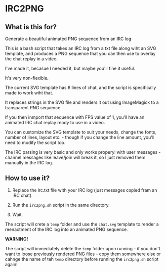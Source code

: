 # IRC2PNG

## What is this for?

Generate a beautiful animated PNG sequence from an IRC log

This is a bash script that takes an IRC log from a txt file along wiht an SVG template, and produces a PNG sequence that you can then use to overlay the chat replay in a video.

I've made it, becasue I needed it, but maybe you'll fine it useful.

It's very non-flexible.

The current SVG template has 8 lines of chat, and the script is specifically made to work wiht that.

It replaces strings in the SVG file and renders it out using ImageMagick to a transparent PNG sequence.

If you then inmport that sequence with FPS value of 1, you'll have an animated IRC chat replay ready to use in a video.

You can customize the SVG template to suit your needs, change the fonts, number of lines, layout etc. - though if you change the line amount, you'll need to modify the script too.

The IRC parsing is very basic and only works properyl with user messages - channel messages like leave/join will break it, so I just removed them manually in the IRC log.

## How to use it?

1. Replace the irc.txt file with your IRC log (just messages copied fram an IRC chat).

2. Run the `irc2png.sh` script in the same directory.

3. Wait.

The script will crete a `temp` folder and use the `chat.svg` template to render a reenactment of the IRC log into an animated PNG sequence.

**WARNING!**

The script will immediately delete the `temp` folder upon running - if you don't want to loose previously rendered PNG files - copy them somewhere else or cahnge the name of teh `temp` directory before running the `irc2png.sh` script again!
